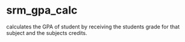 # srm_gpa_calc
calculates the GPA of student by receiving the students grade for that subject and the subjects credits.
